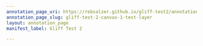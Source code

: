 ```yaml
---
annotation_page_uri: https://rebsalzer.github.io/gliff-test2/annotations/gliff-test-2-canvas-1-test-layer.json
annotation_page_slug: gliff-test-2-canvas-1-test-layer
layout: annotation_page
manifest_label: Gliff Test 2

---
```

